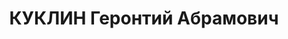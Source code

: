 ---
title: КУКЛИН Геронтий Абрамович
description: 'Род. в 1900, г. Полоцк, белорус, обр.: низшее, бывший член ВКП(б). Проживал:
  г. Ворошиловск. Директор школы

  Арестован 24.09.1937. Приговор: ВМН. Расстрелян'
---